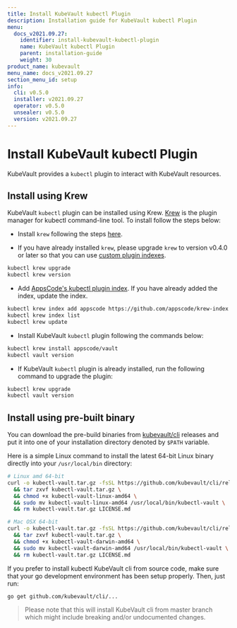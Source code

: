 ```yaml
---
title: Install KubeVault kubectl Plugin
description: Installation guide for KubeVault kubectl Plugin
menu:
  docs_v2021.09.27:
    identifier: install-kubevault-kubectl-plugin
    name: KubeVault kubectl Plugin
    parent: installation-guide
    weight: 30
product_name: kubevault
menu_name: docs_v2021.09.27
section_menu_id: setup
info:
  cli: v0.5.0
  installer: v2021.09.27
  operator: v0.5.0
  unsealer: v0.5.0
  version: v2021.09.27
---
```


# Install KubeVault kubectl Plugin

KubeVault provides a `kubectl` plugin to interact with KubeVault resources.

## Install using Krew

KubeVault `kubectl` plugin can be installed using Krew. [Krew](https://krew.sigs.k8s.io/) is the plugin manager for kubectl command-line tool. To install follow the steps below:

- Install `krew` following the steps [here](https://krew.sigs.k8s.io/docs/user-guide/setup/install/).

- If you have already installed `krew`, please upgrade `krew` to version v0.4.0 or later so that you can use [custom plugin indexes](https://krew.sigs.k8s.io/docs/user-guide/custom-indexes/).

```bash
kubectl krew upgrade
kubectl krew version
```

- Add [AppsCode's kubectl plugin index](https://github.com/appscode/krew-index). If you have already added the index, update the index.

```bash
kubectl krew index add appscode https://github.com/appscode/krew-index.git
kubectl krew index list
kubectl krew update
```

- Install KubeVault `kubectl` plugin following the commands below:

```bash
kubectl krew install appscode/vault
kubectl vault version
```

- If KubeVault `kubectl` plugin is already installed, run the following command to upgrade the plugin:

```bash
kubectl krew upgrade
kubectl vault version
```

## Install using pre-built binary

You can download the pre-build binaries from [kubevault/cli](https://github.com/kubevault/cli/releases) releases and put it into one of your installation directory denoted by `$PATH` variable.

Here is a simple Linux command to install the latest 64-bit Linux binary directly into your `/usr/local/bin` directory:

```bash
# Linux amd 64-bit
curl -o kubectl-vault.tar.gz -fsSL https://github.com/kubevault/cli/releases/download/{{< param "info.cli" >}}/kubectl-vault-linux-amd64.tar.gz \
  && tar zxvf kubectl-vault.tar.gz \
  && chmod +x kubectl-vault-linux-amd64 \
  && sudo mv kubectl-vault-linux-amd64 /usr/local/bin/kubectl-vault \
  && rm kubectl-vault.tar.gz LICENSE.md

# Mac OSX 64-bit
curl -o kubectl-vault.tar.gz -fsSL https://github.com/kubevault/cli/releases/download/{{< param "info.cli" >}}/kubectl-vault-darwin-amd64.tar.gz \
  && tar zxvf kubectl-vault.tar.gz \
  && chmod +x kubectl-vault-darwin-amd64 \
  && sudo mv kubectl-vault-darwin-amd64 /usr/local/bin/kubectl-vault \
  && rm kubectl-vault.tar.gz LICENSE.md
```

If you prefer to install kubectl KubeVault cli from source code, make sure that your go development environment has been setup properly. Then, just run:

```bash
go get github.com/kubevault/cli/...
```

>Please note that this will install KubeVault cli from master branch which might include breaking and/or undocumented changes.
